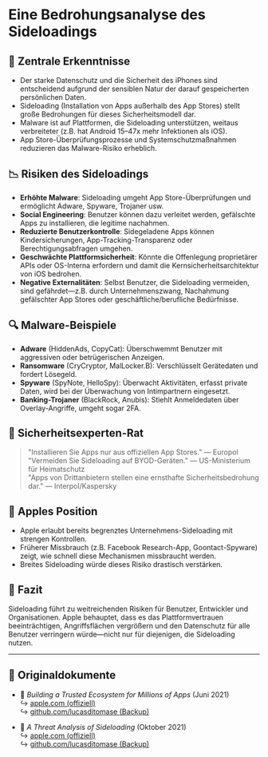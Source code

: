 # Eine Bedrohungsanalyse des Sideloadings  

## 📌 Zentrale Erkenntnisse  

- Der starke Datenschutz und die Sicherheit des iPhones sind entscheidend aufgrund der sensiblen Natur der darauf gespeicherten persönlichen Daten.  
- Sideloading (Installation von Apps außerhalb des App Stores) stellt große Bedrohungen für dieses Sicherheitsmodell dar.  
- Malware ist auf Plattformen, die Sideloading unterstützen, weitaus verbreiteter (z.B. hat Android 15–47x mehr Infektionen als iOS).  
- App Store-Überprüfungsprozesse und Systemschutzmaßnahmen reduzieren das Malware-Risiko erheblich.  

## 📉 Risiken des Sideloadings  

- **Erhöhte Malware**: Sideloading umgeht App Store-Überprüfungen und ermöglicht Adware, Spyware, Trojaner usw.  
- **Social Engineering**: Benutzer können dazu verleitet werden, gefälschte Apps zu installieren, die legitime nachahmen.  
- **Reduzierte Benutzerkontrolle**: Sidegeladene Apps können Kindersicherungen, App-Tracking-Transparenz oder Berechtigungsabfragen umgehen.  
- **Geschwächte Plattformsicherheit**: Könnte die Offenlegung proprietärer APIs oder OS-Interna erfordern und damit die Kernsicherheitsarchitektur von iOS bedrohen.  
- **Negative Externalitäten**: Selbst Benutzer, die Sideloading vermeiden, sind gefährdet—z.B. durch Unternehmenszwang, Nachahmung gefälschter App Stores oder geschäftliche/berufliche Bedürfnisse.  

## 🔍 Malware-Beispiele  

- **Adware** (HiddenAds, CopyCat): Überschwemmt Benutzer mit aggressiven oder betrügerischen Anzeigen.  
- **Ransomware** (CryCryptor, MalLocker.B): Verschlüsselt Gerätedaten und fordert Lösegeld.  
- **Spyware** (SpyNote, HelloSpy): Überwacht Aktivitäten, erfasst private Daten, wird bei der Überwachung von Intimpartnern eingesetzt.  
- **Banking-Trojaner** (BlackRock, Anubis): Stiehlt Anmeldedaten über Overlay-Angriffe, umgeht sogar 2FA.  

## 🧠 Sicherheitsexperten-Rat  

> "Installieren Sie Apps nur aus offiziellen App Stores." — Europol  
> "Vermeiden Sie Sideloading auf BYOD-Geräten." — US-Ministerium für Heimatschutz  
> "Apps von Drittanbietern stellen eine ernsthafte Sicherheitsbedrohung dar." — Interpol/Kaspersky  

## 🚫 Apples Position  

- Apple erlaubt bereits begrenztes Unternehmens-Sideloading mit strengen Kontrollen.  
- Früherer Missbrauch (z.B. Facebook Research-App, Goontact-Spyware) zeigt, wie schnell diese Mechanismen missbraucht werden.  
- Breites Sideloading würde dieses Risiko drastisch verstärken.  

## 📎 Fazit  

Sideloading führt zu weitreichenden Risiken für Benutzer, Entwickler und Organisationen. Apple behauptet, dass es das Plattformvertrauen beeinträchtigen, Angriffsflächen vergrößern und den Datenschutz für alle Benutzer verringern würde—nicht nur für diejenigen, die Sideloading nutzen.  

---  

## 📄 Originaldokumente  

- 🧷 *Building a Trusted Ecosystem for Millions of Apps* (Juni 2021)  
  ↪️ [apple.com (offiziell)](https://www.apple.com/privacy/docs/Building_a_Trusted_Ecosystem_for_Millions_of_Apps.pdf)  
  ↪️ [github.com/lucasditomase (Backup)](https://github.com/lucasditomase/app-restrictions/blob/main/summary.pdf)  

- 🧷 *A Threat Analysis of Sideloading* (Oktober 2021)  
  ↪️ [apple.com (offiziell)](https://www.apple.com/privacy/docs/Building_a_Trusted_Ecosystem_for_Millions_of_Apps_A_Threat_Analysis_of_Sideloading.pdf)  
  ↪️ [github.com/lucasditomase (Backup)](https://github.com/lucasditomase/app-restrictions/blob/main/threat-analysis.pdf)  
